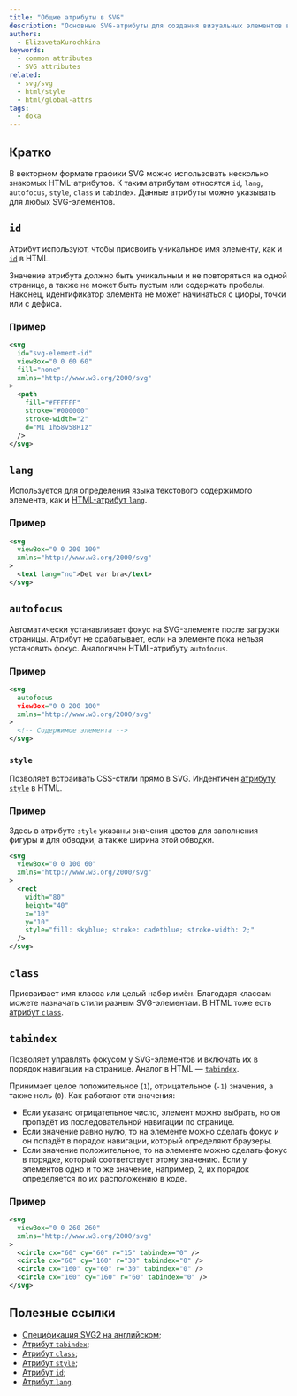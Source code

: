 ```yaml
---
title: "Общие атрибуты в SVG"
description: "Основные SVG-атрибуты для создания визуальных элементов в вебе."
authors:
  - ElizavetaKurochkina
keywords:
  - common attributes
  - SVG attributes
related:
  - svg/svg
  - html/style
  - html/global-attrs
tags:
  - doka
---
```


## Кратко

В векторном формате графики SVG можно использовать несколько знакомых HTML-атрибутов. К таким атрибутам относятся `id`, `lang`, `autofocus`, `style`, `class` и `tabindex`. Данные атрибуты можно указывать для любых SVG-элементов.

## `id`

Атрибут используют, чтобы присвоить уникальное имя элементу, как и [`id`](/html/global-attrs/#id) в HTML.

Значение атрибута должно быть уникальным и не повторяться на одной странице, а также не может быть пустым или содержать пробелы. Наконец, идентификатор элемента не может начинаться с цифры, точки или с дефиса.

### Пример

```svg
<svg
  id="svg-element-id"
  viewBox="0 0 60 60"
  fill="none"
  xmlns="http://www.w3.org/2000/svg"
>
  <path
    fill="#FFFFFF"
    stroke="#000000"
    stroke-width="2"
    d="M1 1h58v58H1z"
  />
</svg>
```

## `lang`

Используется для определения языка текстового содержимого элемента, как и [HTML-атрибут `lang`](/html/global-attrs/#lang).

### Пример

```svg
<svg
  viewBox="0 0 200 100"
  xmlns="http://www.w3.org/2000/svg"
>
  <text lang="no">Det var bra</text>
</svg>
```

## `autofocus`

Автоматически устанавливает фокус на SVG-элементе после загрузки страницы. Атрибут не срабатывает, если на элементе пока нельзя установить фокус. Аналогичен HTML-атрибуту `autofocus`.

### Пример

```svg
<svg
  autofocus
  viewBox="0 0 200 100"
  xmlns="http://www.w3.org/2000/svg"
>
  <!-- Содержимое элемента -->
</svg>
```

### `style`

Позволяет встраивать CSS-стили прямо в SVG. Индентичен [атрибуту `style`](/html/global-attrs/#style) в HTML.

### Пример

Здесь в атрибуте `style` указаны значения цветов для заполнения фигуры и для обводки, а также ширина этой обводки.

```svg
<svg
  viewBox="0 0 100 60"
  xmlns="http://www.w3.org/2000/svg"
>
  <rect
    width="80"
    height="40"
    x="10"
    y="10"
    style="fill: skyblue; stroke: cadetblue; stroke-width: 2;"
  />
</svg>
```

## `class`

Присваивает имя класса или целый набор имён. Благодаря классам можете назначать стили разным SVG-элементам. В HTML тоже есть [атрибут `class`](/html/class/).

## `tabindex`

Позволяет управлять фокусом у SVG-элементов и включать их в порядок навигации на странице. Аналог в HTML — [`tabindex`](/html/tabindex/).

Принимает целое положительное (`1`), отрицательное (`-1`) значения, а также ноль (`0`). Как работают эти значения:

- Если указано отрицательное число, элемент можно выбрать, но он пропадёт из последовательной навигации по странице.
- Если значение равно нулю, то на элементе можно сделать фокус и он попадёт в порядок навигации, который определяют браузеры.
- Если значение положительное, то на элементе можно сделать фокус в порядке, который соответствует этому значению. Если у элементов одно и то же значение, например, `2`, их порядок определяется по их расположению в коде.

### Пример

```svg
<svg
  viewBox="0 0 260 260"
  xmlns="http://www.w3.org/2000/svg"
>
  <circle cx="60" cy="60" r="15" tabindex="0" />
  <circle cx="60" cy="160" r="30" tabindex="0" />
  <circle cx="160" cy="60" r="30" tabindex="0" />
  <circle cx="160" cy="160" r="60" tabindex="0" />
</svg>
```

## Полезные ссылки

- [Спецификация SVG2 на английском](https://svgwg.org/svg2-draft/struct.html#CommonAttributes);
- [Атрибут `tabindex`](https://developer.mozilla.org/en-US/docs/Web/SVG/Attribute/tabindex);
- [Атрибут `class`](https://developer.mozilla.org/ru/docs/Web/SVG/Attribute/class);
- [Атрибут `style`](https://developer.mozilla.org/en-US/docs/Web/SVG/Attribute/style);
- [Атрибут `id`](https://developer.mozilla.org/ru/docs/Web/SVG/Attribute/id);
- [Атрибут `lang`](https://developer.mozilla.org/ru/docs/Web/SVG/Attribute/lang).
